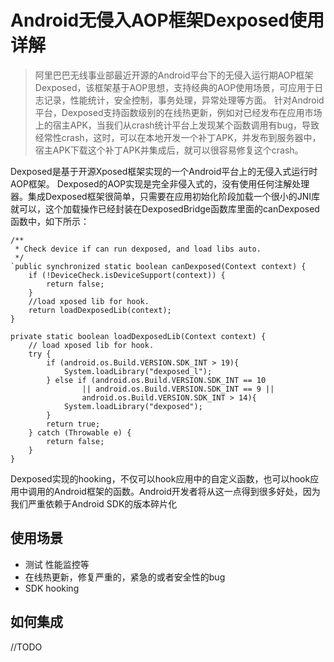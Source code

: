 # Android无侵入AOP框架Dexposed使用详解
>阿里巴巴无线事业部最近开源的Android平台下的无侵入运行期AOP框架Dexposed，该框架基于AOP思想，支持经典的AOP使用场景，可应用于日志记录，性能统计，安全控制，事务处理，异常处理等方面。
针对Android平台，Dexposed支持函数级别的在线热更新，例如对已经发布在应用市场上的宿主APK，当我们从crash统计平台上发现某个函数调用有bug，导致经常性crash，这时，可以在本地开发一个补丁APK，并发布到服务器中，宿主APK下载这个补丁APK并集成后，就可以很容易修复这个crash。

Dexposed是基于开源Xposed框架实现的一个Android平台上的无侵入式运行时AOP框架。
Dexposed的AOP实现是完全非侵入式的，没有使用任何注解处理器。集成Dexposed框架很简单，只需要在应用初始化阶段加载一个很小的JNI库就可以，这个加载操作已经封装在DexposedBridge函数库里面的canDexposed函数中，如下所示：

    /**
     * Check device if can run dexposed, and load libs auto.
     */
    `public synchronized static boolean canDexposed(Context context) {
        if (!DeviceCheck.isDeviceSupport(context)) {
            return false;
        }
        //load xposed lib for hook.
        return loadDexposedLib(context);
    }

    private static boolean loadDexposedLib(Context context) {
        // load xposed lib for hook.
        try {
            if (android.os.Build.VERSION.SDK_INT > 19){
                System.loadLibrary("dexposed_l");
            } else if (android.os.Build.VERSION.SDK_INT == 10
                    || android.os.Build.VERSION.SDK_INT == 9 ||
                    android.os.Build.VERSION.SDK_INT > 14){
                System.loadLibrary("dexposed");
            }
            return true;
        } catch (Throwable e) {
            return false;
        }
    }

Dexposed实现的hooking，不仅可以hook应用中的自定义函数，也可以hook应用中调用的Android框架的函数。Android开发者将从这一点得到很多好处，因为我们严重依赖于Android SDK的版本碎片化

## 使用场景
- 测试 性能监控等
- 在线热更新，修复严重的，紧急的或者安全性的bug
- SDK hooking

## 如何集成
//TODO
